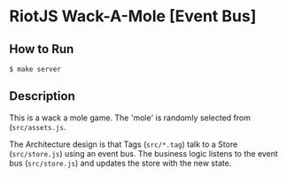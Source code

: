 # RiotJS Wack-A-Mole [Event Bus]

## How to Run

    $ make server

## Description

This is a wack a mole game. The 'mole' is randomly selected from (`src/assets.js`.

The Architecture design is that Tags (`src/*.tag`) talk to a Store (`src/store.js`) using an event bus.
The business logic listens to the event bus (`src/store.js`) and updates the store with the new state.
